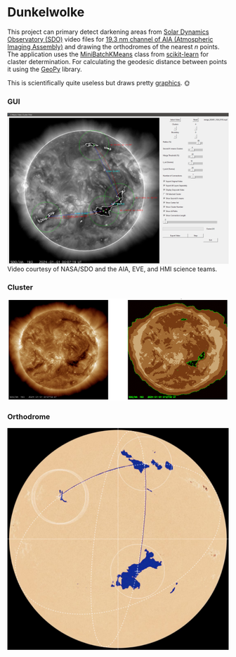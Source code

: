 # Dunkelwolke

This project can primary detect darkening areas from [Solar Dynamics Observatory (SDO)](https://sdo.gsfc.nasa.gov/) video files for [19.3 nm channel of AIA (Atmospheric Imaging Assembly)](https://sos.noaa.gov/catalog/datasets/sun-iron-wavelength-aia-193/) and drawing the orthodromes of the nearest $`n`$ points. The application uses the [MiniBatchKMeans](https://scikit-learn.org/stable/modules/generated/sklearn.cluster.MiniBatchKMeans.html) class from [scikit-learn](https://github.com/scikit-learn) for claster determination. For calculating the geodesic distance between points it using the [GeoPy](https://github.com/geopy/geopy) library.

This is scientifically quite useless but draws pretty [graphics](https://vimeo.com/974144794/a31bd3a871). :sun_with_face:

### GUI
![capture](https://github.com/herdav/dunkelwolke/blob/main/img/gui.png)
Video courtesy of NASA/SDO and the AIA, EVE, and HMI science teams.

### Cluster
![capture](https://github.com/herdav/dunkelwolke/blob/main/img/cluster.png)

### Orthodrome
![capture](https://github.com/herdav/dunkelwolke/blob/main/img/ellipse.png)
